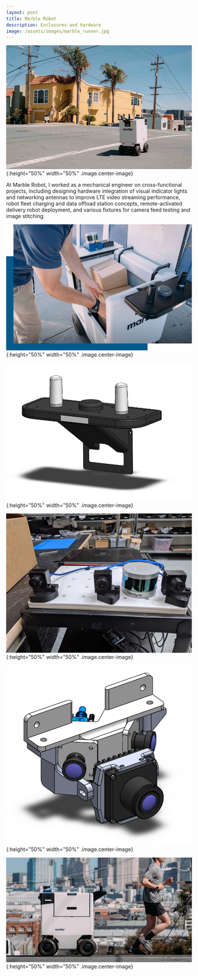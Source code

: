 ```yaml
---
layout: post
title: Marble Robot
description: Enclosures and hardware
image: /assets/images/marble_runner.jpg
---
```


![marble_street](/assets/images/marble_street.jpg){:height="50%" width="50%" .image.center-image}

At Marble Robot, I worked as a mechanical engineer on cross-functional projects, including 
designing hardware integration of visual indicator lights and networking antennas to improve 
LTE video streaming performance, robot fleet charging and data offload station concepts, remote-activated
delivery robot deployment, and various fixtures for camera feed testing and image stitching.
 

![marble_spoiler](/assets/images/marble_spoiler.png){:height="50%" width="50%" .image.center-image}

![marble_spoilercad](/assets/images/marble_spoilercad.PNG){:height="50%" width="50%" .image.center-image}

![marble_stitchfix](/assets/images/marble_stitch.jpg){:height="50%" width="50%" .image.center-image}

![marble_camassy](/assets/images/marble_camassy.PNG){:height="50%" width="50%" .image.center-image}

![marble_runner](/assets/images/marble_runner.jpg){:height="50%" width="50%" .image.center-image}


